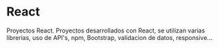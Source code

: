 # React
Proyectos React.
Proyectos desarrollados con React, se utilizan varias librerias, uso de API's, npm, Bootstrap, validacion de datos, responsive...
